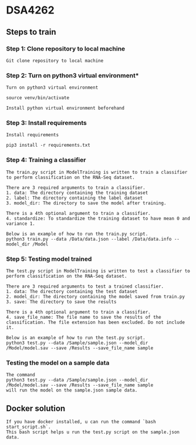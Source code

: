 # DSA4262

## Steps to train 

### Step 1: Clone repository to local machine
```
Git clone repository to local machine
```

### Step 2: Turn on python3 virtual environment*
```
Turn on python3 virtual environment

source venv/bin/activate

Install python virtual environment beforehand
```

### Step 3: Install requirements
```
Install requirements

pip3 install -r requirements.txt
```

### Step 4: Training a classifier 
```
The train.py script in ModelTraining is written to train a classifier to perform classification on the RNA-Seq dataset.

There are 3 required arguments to train a classifier.
1. data: The directory containing the training dataset
2. label: The directory containing the label dataset
3. model_dir: The directory to save the model after training.

There is a 4th optional argument to train a classifier.
4. standardize: To standardize the training dataset to have mean 0 and variance 1.

Below is an example of how to run the train.py script.
python3 train.py --data /Data/data.json --label /Data/data.info --model_dir /Model 
```

### Step 5: Testing model trained
```
The test.py script in ModelTraining is written to test a classifier to perform classification on the RNA-Seq dataset.

There are 3 required arguments to test a trained classifier.
1. data: The directory containing the test dataset
2. model_dir: The directory containing the model saved from train.py
3. save: The directory to save the results 

There is a 4th optional argument to train a classifier.
4. save_file_name: The file name to save the results of the classification. The file extension has been excluded. Do not include it.

Below is an example of how to run the test.py script.
python3 test.py --data /Sample/sample.json --model_dir /Model/model.sav --save /Results --save_file_name sample
```

### Testing the model on a sample data
```
The command 
python3 test.py --data /Sample/sample.json --model_dir /Model/model.sav --save /Results --save_file_name sample 
will run the model on the sample.json sample data.
```


## Docker solution
```
If you have docker installed, u can run the command `bash start_script.sh`.
This bash script helps u run the test.py script on the sample.json data.
```